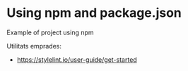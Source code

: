 # Using npm and package.json

Example of project using npm

Utilitats emprades:
- https://stylelint.io/user-guide/get-started